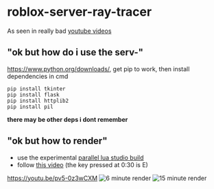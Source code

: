 # roblox-server-ray-tracer
As seen in really bad [youtube videos](https://youtu.be/5IO4AvIuvBk)

## "ok but how do i use the serv-"
https://www.python.org/downloads/, get pip to work, then install dependencies in cmd
```
pip install tkinter
pip install flask
pip install httplib2
pip install pil
```
**there may be other deps i dont remember**

## "ok but how to render"
- use the experimental [parallel lua studio build](https://devforum.roblox.com/t/parallel-luau-developer-preview/925304)
- follow [this video](https://youtu.be/pv5-0z3wCXM)
(the key pressed at 0:30 is E)

https://youtu.be/pv5-0z3wCXM
![6 minute render](https://cdn.discordapp.com/attachments/763352212730413066/788504687032401960/2020_12_15_-_21_32_41.png)
![15 minute render](https://cdn.discordapp.com/attachments/763352212730413066/788534526670012447/2020_12_15_-_23_26_08.png)
